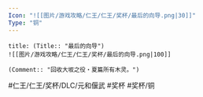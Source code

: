 ```yaml
---
Icon: "![[图片/游戏攻略/仁王/仁王/奖杯/最后的向导.png|30]]"
Type: "铜"
---
```

```ad-common-bronze-trophy
title: (Title:: "最后的向导")
![[图片/游戏攻略/仁王/仁王/奖杯/最后的向导.png|100]]

(Comment:: "回收大坂之役・夏篇所有木灵。")
```

#仁王/仁王/奖杯/DLC/元和偃武 #奖杯 #奖杯/铜
